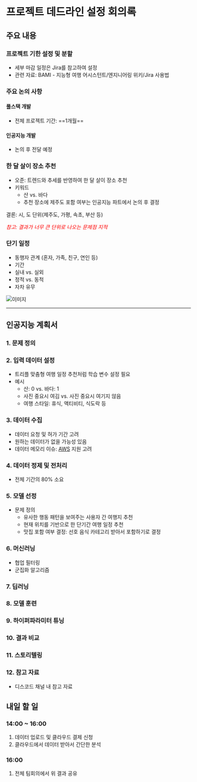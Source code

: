 # 프로젝트 데드라인 설정 회의록

## 주요 내용

### 프로젝트 기한 설정 및 분할
- 세부 마감 일정은 Jira를 참고하여 설정
- 관련 자료: BAMI - 지능형 여행 어시스턴트/엔지니어링 위키/Jira 사용법

### 주요 논의 사항

#### 풀스택 개발
- 전체 프로젝트 기간: ==1개월==

#### 인공지능 개발
- 논의 후 전달 예정

### 한 달 살이 장소 추천
- 오준: 트렌드와 추세를 반영하여 한 달 살이 장소 추천
- 키워드
  - 산 vs. 바다
  - 추천 장소에 제주도 포함 여부는 인공지능 파트에서 논의 후 결정

결론: 시, 도 단위(제주도, 가평, 속초, 부산 등)

<span style="color:red">*참고: 결과가 너무 큰 단위로 나오는 문제점 지적*</span>

### 단기 일정
- 동행자 관계 (혼자, 가족, 친구, 연인 등)
- 기간
- 실내 vs. 실외
- 정적 vs. 동적
- 자차 유무

![이미지](https://github.com/Sameta-cani/kakao-tech/assets/83288284/8bea0b8a-0482-4e89-a5a5-e28d8d8fdad4)

---

## 인공지능 계획서

### 1. 문제 정의

### 2. 입력 데이터 설정
- 트리플 맞춤형 여행 일정 추천처럼 학습 변수 설정 필요
- 예시
  - 산: 0 vs. 바다: 1
  - 사진 중요시 여김 vs. 사진 중요시 여기지 않음
  - 여행 스타일: 휴식, 액티비티, 식도락 등

### 3. 데이터 수집
- 데이터 요청 및 허가 기간 고려
- 원하는 데이터가 없을 가능성 있음
- 데이터 메모리 이슈: [AWS](https://aws.amazon.com/ko/s3/pricing/?nc=sn&loc=4) 지원 고려

### 4. 데이터 정제 및 전처리
- 전체 기간의 80% 소요

### 5. 모델 선정
- 문제 정의
  - 유사한 행동 패턴을 보여주는 사용자 간 여행지 추천
  - 현재 위치를 기반으로 한 단기간 여행 일정 추천
  - 맛집 포함 여부 결정: 선호 음식 카테고리 받아서 포함하기로 결정

### 6. 머신러닝
- 협업 필터링
- 군집화 알고리즘

### 7. 딥러닝

### 8. 모델 훈련

### 9. 하이퍼파라미터 튜닝

### 10. 결과 비교

### 11. 스토리텔링

### 12. 참고 자료
- 디스코드 채널 내 참고 자료

## 내일 할 일

### 14:00 ~ 16:00
1. 데이터 업로드 및 클라우드 결제 신청
2. 클라우드에서 데이터 받아서 간단한 분석

### 16:00
1. 전체 팀회의에서 위 결과 공유
